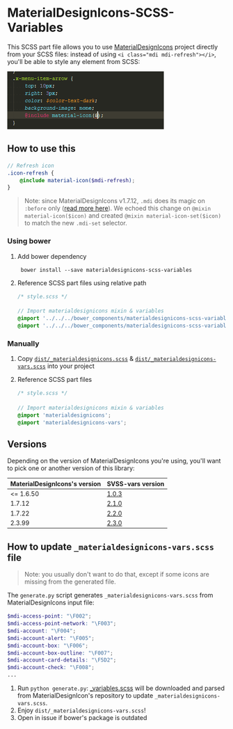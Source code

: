 # MaterialDesignIcons-SCSS-Variables
This SCSS part file allows you to use [MaterialDesignIcons](https://github.com/Templarian/MaterialDesign)
project directly from your SCSS files: instead of using `<i class="mdi mdi-refresh"></i>`, you'll be able to style any
element from SCSS:

![MaterialDesignIcons-SCSS-Variables](doc/screenshot.gif)

## How to use this

```scss
// Refresh icon
.icon-refresh {
    @include material-icon($mdi-refresh);
}
```

> Note: since MaterialDesignIcons v1.7.12, `.mdi` does its magic on `:before` only ([read more here](https://github.com/Templarian/MaterialDesign/issues/1258)).
 We echoed this change on `@mixin material-icon($icon)` and created `@mixin material-icon-set($icon)` to match the new `.mdi-set` selector.


### Using bower
1. Add bower dependency

        bower install --save materialdesignicons-scss-variables

2. Reference SCSS part files using relative path

    ```scss
    /* style.scss */

    // Import materialdesignicons mixin & variables
    @import '../../../bower_components/materialdesignicons-scss-variables/dist/materialdesignicons';
    @import '../../../bower_components/materialdesignicons-scss-variables/dist/materialdesignicons-vars';
    ```

### Manually
1. Copy [`dist/_materialdesignicons.scss`](https://raw.githubusercontent.com/chteuchteu/MaterialDesignIcons-SCSS-Variables/master/dist/_materialdesignicons.scss)
    & [`dist/_materialdesignicons-vars.scss`](https://raw.githubusercontent.com/chteuchteu/MaterialDesignIcons-SCSS-Variables/master/dist/_materialdesignicons-vars.scss)
    into your project

2. Reference SCSS part files

    ```scss
    /* style.scss */

    // Import materialdesignicons mixin & variables
    @import 'materialdesignicons';
    @import 'materialdesignicons-vars';
    ```

## Versions
Depending on the version of MaterialDesignIcons you're using, you'll want to pick one or another version of this library:

| MaterialDesignIcons's version | SVSS-vars version                                                                                                       |
|-------------------------------|-------------------------------------------------------------------------------------------------------------------------|
| <= 1.6.50                     | [1.0.3](https://github.com/chteuchteu/MaterialDesignIcons-SCSS-Variables/tree/448915eea3ab17bc827ec78d49bca64f75e39c0c) |
| 1.7.12                        | [2.1.0](https://github.com/chteuchteu/MaterialDesignIcons-SCSS-Variables/tree/975015a41f6e6112910e04be66ec436a53c3f087) |
| 1.7.22                        | [2.2.0](https://github.com/chteuchteu/MaterialDesignIcons-SCSS-Variables/tree/8d54d39157b29bce3b3bc2e60dcc416f071e9b4f) |
| 2.3.99                        | [2.3.0](https://github.com/chteuchteu/MaterialDesignIcons-SCSS-Variables/tree/d2130ebbc1a0fef32b568677fbab35ac0fd111d8) |

## How to update `_materialdesignicons-vars.scss` file

> Note: you usually don't want to do that, except if some icons are missing from the generated file.

The `generate.py` script generates `_materialdesignicons-vars.scss` from MaterialDesignIcons input file:

```scss
$mdi-access-point: "\F002";
$mdi-access-point-network: "\F003";
$mdi-account: "\F004";
$mdi-account-alert: "\F005";
$mdi-account-box: "\F006";
$mdi-account-box-outline: "\F007";
$mdi-account-card-details: "\F5D2";
$mdi-account-check: "\F008";
...
```

1. Run `python generate.py`: [_variables.scss](https://raw.githubusercontent.com/Templarian/MaterialDesign-Webfont/master/scss/_variables.scss)
will be downloaded and parsed from MaterialDesignIcon's repository to update `_materialdesignicons-vars.scss`.
2. Enjoy `dist/_materialdesignicons-vars.scss`!
3. Open in issue if bower's package is outdated
